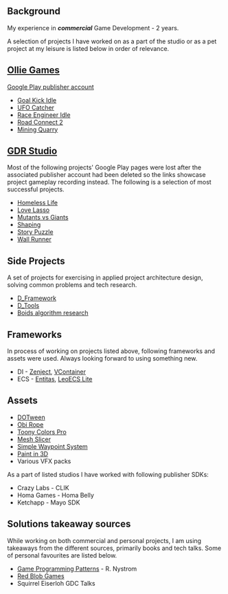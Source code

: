 ## Background

My experience in ***commercial*** Game Development - 2 years.

A selection of projects I have worked on as a part of the studio or as a pet project at my leisure is listed below in 
order of relevance.

## [Ollie Games](https://hh.ru/employer/5473508)

[Google Play publisher account](https://play.google.com/store/apps/dev?id=8430734859869948610)

- [Goal Kick Idle](https://play.google.com/store/apps/details?id=com.OllieGames.GoalKickASMR)
- [UFO Catcher](https://play.google.com/store/apps/details?id=com.OllieGames.UFOCatcher)
- [Race Engineer Idle](https://play.google.com/store/apps/details?id=com.OllieGames.RaceEngineerIdle)
- [Road Connect 2](https://play.google.com/store/apps/details?id=com.OllieGames.RoadConnect)
- [Mining Quarry](https://play.google.com/store/apps/details?id=com.GPG.MiningQuarry)

## [GDR Studio](https://hh.ru/employer/3269178)

Most of the following projects' Google Play pages were lost after the associated publisher account had been deleted 
so the links showcase project gameplay recording instead. The following is a selection of most successful projects.

- [Homeless Life](https://youtube.com/shorts/O4ab5Ml8MBU)
- [Love Lasso](https://youtu.be/WusKZeaDlsI)
- [Mutants vs Giants](Resources/Images/Mutants_vs_Giants)
- [Shaping](https://youtu.be/EZ1Y8dZ1bUg)
- [Story Puzzle](https://youtu.be/vm7-1sYJ4ic)
- [Wall Runner](https://youtu.be/BH6ZPaDZTJ8)

## Side Projects

A set of projects for exercising in applied project architecture design, solving common problems and tech research.

- [D_Framework](https://github.com/WorryWarrior/D_Framework)
- [D_Tools](https://github.com/WorryWarrior/D_Tools)
- [Boids algorithm research](https://github.com/WorryWarrior/BoidsResearch)

## Frameworks

In process of working on projects listed above, following frameworks and assets were used. Always looking forward to
using something new.

- DI - [Zenject](https://github.com/modesttree/Zenject), [VContainer](https://github.com/hadashiA/VContainer)
- ECS - [Entitas](https://github.com/sschmid/Entitas), [LeoECS Lite](https://github.com/Leopotam/ecslite)

## Assets

- [DOTween](https://assetstore.unity.com/packages/tools/visual-scripting/dotween-pro-32416)
- [Obi Rope](https://assetstore.unity.com/packages/tools/physics/obi-rope-55579)
- [Toony Colors Pro](https://assetstore.unity.com/packages/vfx/shaders/toony-colors-pro-2-8105)
- [Mesh Slicer](https://assetstore.unity.com/packages/tools/modeling/mesh-slicer-59618)
- [Simple Waypoint System](https://assetstore.unity.com/packages/tools/animation/simple-waypoint-system-2506)
- [Paint in 3D](https://assetstore.unity.com/packages/tools/painting/paint-in-3d-26286)
- Various VFX packs

As a part of listed studios I have worked with following publisher SDKs:

- Crazy Labs - CLIK
- Homa Games - Homa Belly
- Ketchapp - Mayo SDK

## Solutions takeaway sources

While working on both commercial and personal projects, I am using takeaways from the different sources,  primarily 
books and tech talks. Some of personal favourites are listed below.

- [Game Programming Patterns](https://gameprogrammingpatterns.com) - R. Nystrom
- [Red Blob Games](https://www.redblobgames.com)
- Squirrel Eiserloh GDC Talks 